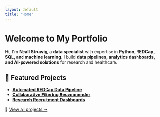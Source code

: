 ```yaml
---
layout: default
title: "Home"
---
```


# Welcome to My Portfolio

Hi, I'm **Neall Struwig**, a **data specialist** with expertise in **Python, REDCap, SQL, and machine learning**. I build **data pipelines, analytics dashboards, and AI-powered solutions** for research and healthcare.

## 📌 Featured Projects

- **[Automated REDCap Data Pipeline](projects.md#redcap-pipeline)**
- **[Collaborative Filtering Recommender](projects.md#recommender)**
- **[Research Recruitment Dashboards](projects.md#dashboard)**

🔗 [View all projects →](projects.md)
